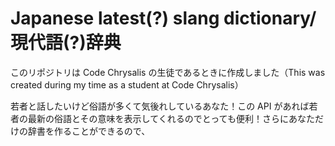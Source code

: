 # Japanese latest(?) slang dictionary/現代語(?)辞典

このリポジトリは Code Chrysalis の生徒であるときに作成しました（This was created during my time as a student at Code Chrysalis）

若者と話したいけど俗語が多くて気後れしているあなた！この API があれば若者の最新の俗語とその意味を表示してくれるのでとっても便利！さらにあなただけの辞書を作ることができるので、
